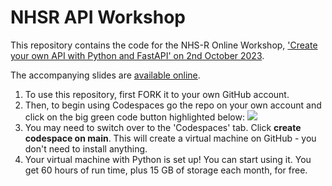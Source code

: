 # NHSR API Workshop

This repository contains the code for the NHS-R Online Workshop, ['Create your own API with Python and FastAPI' on 2nd October 2023](https://nhsrcommunity.com/events/nhs-r-nhs-pycom-online-conference-workshop-2023-create-your-own-api-with-python-and-fastapi/).

The accompanying slides are [available online](https://docs.google.com/presentation/d/1ImUuomXNyI3Num_5ORvP2S7S2AI9TQrsIQn7juDZZ9g/edit?usp=sharing).

1. To use this repository, first FORK it to your own GitHub account.
2. Then, to begin using Codespaces go the repo on your own account and click on the big green code button highlighted below:
![](https://wagon-public-datasets.s3.amazonaws.com/data-engineering/prepwork/codespace-code-button.png)
3. You may need to switch over to the 'Codespaces' tab. Click **create codespace on main**. This will create a virtual machine on GitHub - you don't need to install anything.
4. Your virtual machine with Python is set up! You can start using it. You get 60 hours of run time, plus 15 GB of storage each month, for free.
